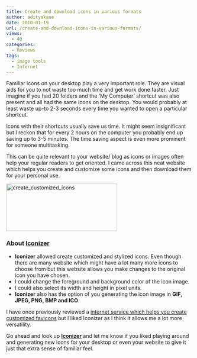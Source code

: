 ```yaml
---
title: Create and download icons in various formats
author: adityakane
date: 2010-01-19
url: /create-and-download-icons-in-various-formats/
views:
  - 40
categories:
  - Reviews
tags:
  - image tools
  - Internet
---
```

Familiar icons on your desktop play a very important role. They are visual aids for you to not waste too much time and get work done faster. Just imagine if you had 20 folders and the &#8216;My Computer&#8217; shortcut was also present and all had the same icons on the desktop. You would probably at least waste up-to 2-3 seconds every time you wanted to open a particular shortcut.

Icons with their shortcuts usually save us time. It might seem insignificant but I reckon that for every 2 hours on the computer you probably end up saving up to 3-5 minutes. The time saving aspect is even more prominent for someone multitasking.

This can be quite relevant to your website/ blog as icons or images often help your regular readers to get oriented. I came across this neat website which helps you create and customize some icons and then download them for your personal use.

<img class="alignnone size-full wp-image-18886" title="create_customized_icons" src="http://cdn.devilsworkshop.org/files/2010/01/create_customized_icons.png" alt="create_customized_icons" width="300" height="128" />

### About <a href="http://iconizer.net" onclick="_gaq.push(['_trackEvent', 'outbound-article', 'http://iconizer.net', 'Iconizer']);" >Iconizer</a>

  * **Iconizer** allowed create customized and stylized icons. Even though there are many website which might have a lot many more icons to choose from but this website allows you make changes to the original icon you have chosen.
  * I could change the foreground and background color of the icon image.
  * I could also select its width and height in pixel units.
  * **Iconizer** also has the option of you generating the icon image in **GIF, JPEG, PNG, BMP and ICO**.

I have once previously reviewed a [internet service which helps you create customized favicons][1] but I liked Iconizer as I think it allows me a lot more versatility.

Go ahead and look up **<a href="http://iconizer.net" onclick="_gaq.push(['_trackEvent', 'outbound-article', 'http://iconizer.net', 'Iconizer']);" >Iconizer</a>** and let me know if you liked playing around and generating new icons for your desktop or even your website to give it just that extra sense of familiar feel.

 [1]: http://devilsworkshop.org/easy-to-use-favicon-generator-web-tool/ "internet service which helps you create customized favicons"
